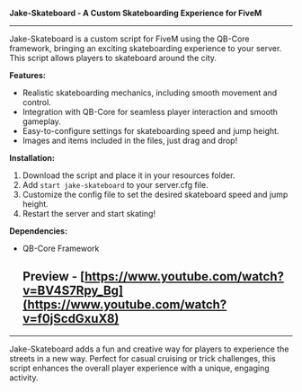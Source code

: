 **Jake-Skateboard - A Custom Skateboarding Experience for FiveM**

---

Jake-Skateboard is a custom script for FiveM using the QB-Core framework, bringing an exciting skateboarding experience to your server. This script allows players to skateboard around the city.

**Features:**
- Realistic skateboarding mechanics, including smooth movement and control.
- Integration with QB-Core for seamless player interaction and smooth gameplay.
- Easy-to-configure settings for skateboarding speed and jump height.
- Images and items included in the files, just drag and drop!

**Installation:**
1. Download the script and place it in your resources folder.
2. Add `start jake-skateboard` to your server.cfg file.
3. Customize the config file to set the desired skateboard speed and jump height.
4. Restart the server and start skating!

**Dependencies:**
- QB-Core Framework

  ## Preview - [https://www.youtube.com/watch?v=BV4S7Rpy_Bg](https://www.youtube.com/watch?v=f0jScdGxuX8)

---

Jake-Skateboard adds a fun and creative way for players to experience the streets in a new way. Perfect for casual cruising or trick challenges, this script enhances the overall player experience with a unique, engaging activity.
